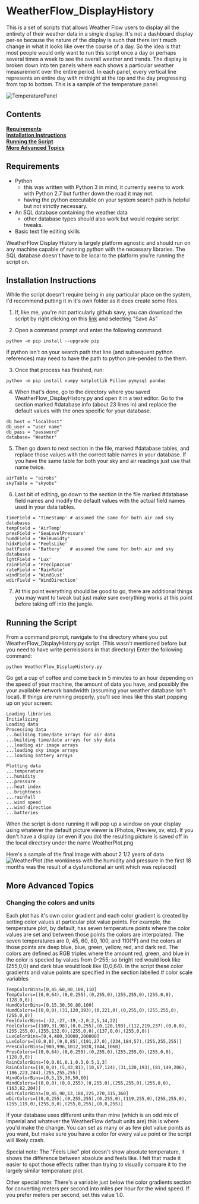 # WeatherFlow_DisplayHistory
This is a set of scripts that allows Weather Flow users to display all the entirety of their weather data in a single display.
It's not a dashboard display per-se because the nature of the display is such that there isn't much change in what it looks 
like over the course of a day. So the idea is that most people would only want to run this script once a day or perhaps
several times a week to see the overall weather and trends.
The display is broken down into ten panels where each shows a particular weather measurement over the entire period. In each panel, every vertical line represents an entire day with midnight at the top and the day progressing from top to bottom. 
This is a sample of the temperature panel:

![TemperaturePanel](TemperaturePanel.png)

## Contents
**[Requirements](#requirements)**<br>
**[Installation Instructions](#installation-instructions)**<br>
**[Running the Script](#running-the-script)**<br>
**[More Advanced Topics](#more-advanced-topics)**<br>

## Requirements

* Python
  * this was written with Python 3 in mind, it currently seems to work with Python 2.7 but further down the road it may not.
  * having the python executable on your system search path is helpful but not strictly necessary.
* An SQL database containing the weather data
  * other database types should also work but would require script tweaks. 
* Basic text file editing skills

WeatherFlow Display History is largely platform agnostic and should run on any machine capable of running python with the necessary libraries. The SQL database doesn't have to be local to the platform you're running the script on.


## Installation Instructions

While the script doesn't require being in any particular place on the system, I'd recommend putting it in it's own folder as it does create some files.

1. If, like me, you're not particularly github savy, you can download the script by right clicking on this [link](https://raw.githubusercontent.com/StumbleRunner/WeatherFlow_DisplayHistory/master/WeatherFlow_DisplayHistory.py) and selecting "Save As"

2. Open a command prompt and enter the following command:
```
python -m pip install --upgrade pip
```
If python isn't on your search path that line (and subsequent python references) may need to have the path to python pre-pended to the them.

3. Once that process has finished, run: 
```
python -m pip install numpy matplotlib Pillow pymysql pandas
```

4. When that's done, go to the directory where you saved WeatherFlow_DisplayHistory.py and open it in a text editor. Go to the section marked #database info (about 23 lines in) and replace the default values with the ones specific for your database.
```
db_host = "localhost"
db_user = "user name"
db_pass = "password"
database= "Weather"
```

5. Then go down to next section in the file, marked #database tables, and replace those values with the correct table names in your database. If you have the same table for both your sky and air readings just use that name twice. 
```
airTable = "airobs"
skyTable = "skyobs"
```

6. Last bit of editing, go down to the section in the file marked #database field names and modify the default values with the actual field names used in your data tables.
```
timeField = 'TimeStamp' # assumed the same for both air and sky databases
tempField = 'AirTemp'
presField = 'SeaLevelPressure'
humdField = 'RelHumidty'
hidxField = 'FeelsLike'
battField = 'Battery'   # assumed the same for both air and sky databases
lghtField = 'Lux'
rainField = 'PrecipAccum'
rateField = 'RainRate'
windField = 'WindGust'
wdirField = 'WindDirection'
```

7. At this point everything should be good to go, there are additional things you may want to tweak but just make sure everything works at this point before taking off into the jungle.


## Running the Script
From a command prompt, navigate to the directory where you put WeatherFlow_DisplayHistory.py script. (This wasn't mentioned before but you need to have write permissions in that directory)
Enter the following command:
```
python WeatherFlow_DisplayHistory.py
```
Go get a cup of coffee and come back in 5 minutes to an hour depending on the speed of your machine, the amount of data you have, and possibly the your available network bandwidth (assuming your weather database isn't local). 
If things are running properly, you'll see lines like this start popping up on your screen:
```
Loading libraries
Initializing
Loading data
Processing data
...building time/date arrays for air data
...building time/date arrays for sky data
...loading air image arrays
...loading sky image arrays
...loading battery arrays

Plotting data
...temperature
...humidity
...pressure
...heat index
...brightness
...rainfall
...wind speed
...wind direction
...batteries
```
When the script is done running it will pop up a window on your display using whatever the default picture viewer is (Photos, Preview, xv, etc). If you don't have a display (or even if you do) the resulting picture is saved off in the local directory under the name WeatherPlot.png

Here's a sample of the final image with about 2 1/2 years of data
![WeatherPlot](WeatherPlot.png)
(the wonkiness with the humidity and pressure in the first 18 months was the result of a dysfunctional air unit which was replaced)

## More Advanced Topics
### Changing the colors and units
Each plot has it's own color gradient and each color gradient is created by setting color values at particular plot value points. For example, the temperature plot, by default, has seven temperature points where the color values are set and between those points the colors are interpolated. The seven temperatures are 0, 45, 60, 80, 100, and 110(°F) and the colors at those points are deep blue, blue, green, yellow, red, and dark red. The colors are defined as RGB triples where the amount red, green, and blue in the color is specied by values from 0-255; so bright red would look like (255,0,0) and dark blue would look like (0,0,64).
In the script these color gradients and value points are specified in the section labelled # color scale variables
```
TempColorBins=[0,45,60,80,100,110]
TempColors=[(0,0,64),(0,0,255),(0,255,0),(255,255,0),(255,0,0),(128,0,0)]
HumdColorBins=[0,15,30,50,80,100]
HumdColors=[(0,0,0),(31,120,193),(0,221,0),(0,255,0),(255,255,0),(255,0,0)]
FeelColorBins=[-32,-27,-19,-2,0,2,5,14,22]
FeelColors=[(109,31,98),(0,0,255),(0,120,193),(112,219,237),(0,0,0),(255,255,0),(255,132,0),(255,0,0),(137,0,0),(255,0,0)]
LuxColorBins=[0,4,400,30000,200000]
LuxColors=[(0,0,0),(0,0,85),(191,27,0),(234,184,57),(255,255,255)]
PresColorBins=[980,996,1012,1028,1044,1060]
PresColors=[(0,0,64),(0,0,255),(0,255,0),(255,255,0),(255,0,0),(128,0,0)]
RainColorBins=[0,0.01,0.1,0.3,0.5,1,3]
RainColors=[(0,0,0),(5,43,81),(10,67,124),(31,120,193),(81,149,206),(186,223,244),(255,255,255)]
WindColorBins=[0,5,15,30,50,60]
WindColors=[(0,0,0),(0,0,255),(0,255,0),(255,255,0),(255,0,0),(163,82,204)]
wDirColorBins=[0,45,90,13,180,225,270,315,360]
wDirColors=[(0,0,255),(0,255,255),(0,255,0),(119,255,0),(255,255,0),(255,119,0),(255,0,0),(255,0,255),(0,0,255)]
```
If your database uses different units than mine (which is an odd mix of imperial and whatever the WeatherFlow default units are) this is where you'd make the change. You can set as many or as few plot value points as you want, but make sure you have a color for every value point or the script will likely crash.

Special note: The "Feels Like" plot doesn't show absolute temperature, it shows the difference between absolute and feels like. I felt that made it easier to spot those effects rather than trying to visually compare it to the largely similar temperature plot.

Other special note: There's a variable just below the color gradients section for converting meters per second into miles per hour for the wind speed. If you prefer meters per second, set this value 1.0.
